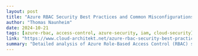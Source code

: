```yaml
---
layout: post
title: "Azure RBAC Security Best Practices and Common Misconfigurations"
author: "Thomas Naunheim"
date: 2024-10-21
tags: [azure-rbac, access-control, azure-security, iam, cloud-security]
link: "https://www.cloud-architekt.net/azure-rbac-security-best-practices/"
summary: "Detailed analysis of Azure Role-Based Access Control (RBAC) security considerations, including custom role design, least privilege principles, scope management, and detection of dangerous permissions that could lead to privilege escalation."
---
```

